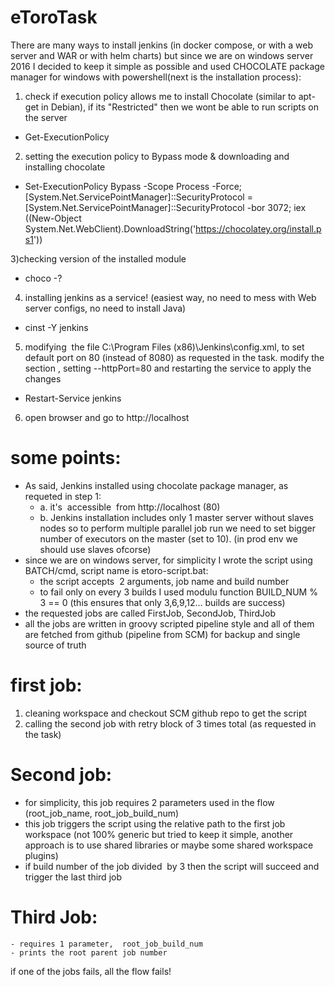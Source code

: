 # eToroTask
There are many ways to install jenkins (in docker compose, or with a web server and WAR or with helm charts) but since we are on windows server 2016 I decided to keep it simple as possible and used CHOCOLATE package manager for windows with powershell(next is the installation process):

1) check if execution policy allows me to install Chocolate (similar to apt-get in Debian), if its "Restricted" then we wont be able to run scripts on the server
- Get-ExecutionPolicy

2) setting the execution policy to Bypass mode &  downloading and installing chocolate
- Set-ExecutionPolicy Bypass -Scope Process -Force; [System.Net.ServicePointManager]::SecurityProtocol = [System.Net.ServicePointManager]::SecurityProtocol -bor 3072; iex ((New-Object System.Net.WebClient).DownloadString('https://chocolatey.org/install.ps1'))

3)checking version of the installed module 
- choco -?

4) installing jenkins as a service! (easiest way, no need to mess with Web server configs, no need to install Java)
- cinst -Y jenkins   

5) modifying  the file C:\Program Files (x86)\Jenkins\config.xml, to set default port on 80 (instead of 8080) as requested in the task. modify the <arguments> section , setting --httpPort=80
 and restarting the service to apply the changes
- Restart-Service jenkins
6) open browser and go to http://localhost




# some points:
- As said, Jenkins installed using chocolate package manager, as requeted in step 1:
	- a. it's  accessible  from http://localhost (80)
	- b. Jenkins installation includes only 1 master server without slaves nodes so to perform multiple parallel job run we need to set bigger number of executors on the master (set to 10). (in prod env we should use slaves ofcorse)
- since we are on windows server, for simplicity I wrote the script using BATCH/cmd, script name is etoro-script.bat:
	- the script accepts  2 arguments, job name and build number
	- to fail only on every 3 builds I used modulu function BUILD_NUM % 3 == 0  (this ensures that only 3,6,9,12... builds are success)
- the requested jobs are called FirstJob, SecondJob, ThirdJob
- all the jobs are written in groovy scripted pipeline style and all of them are fetched from github (pipeline from SCM) for backup and single source of truth

# first job:
1) cleaning workspace and checkout SCM github repo to get the script
2) calling the second job with retry block of 3 times total (as requested in the task)

# Second job:
- for simplicity, this job requires 2 parameters used in the flow (root_job_name, root_job_build_num)
- this job triggers the script using the relative path to the first job workspace (not 100% generic but tried to keep it simple, another approach is to use shared libraries or maybe some shared workspace plugins)
- if build number of the job divided  by 3 then the script will succeed and trigger the last third job

# Third Job:
	- requires 1 parameter,  root_job_build_num
	- prints the root parent job number 
	
if one of the jobs fails, all the flow fails!